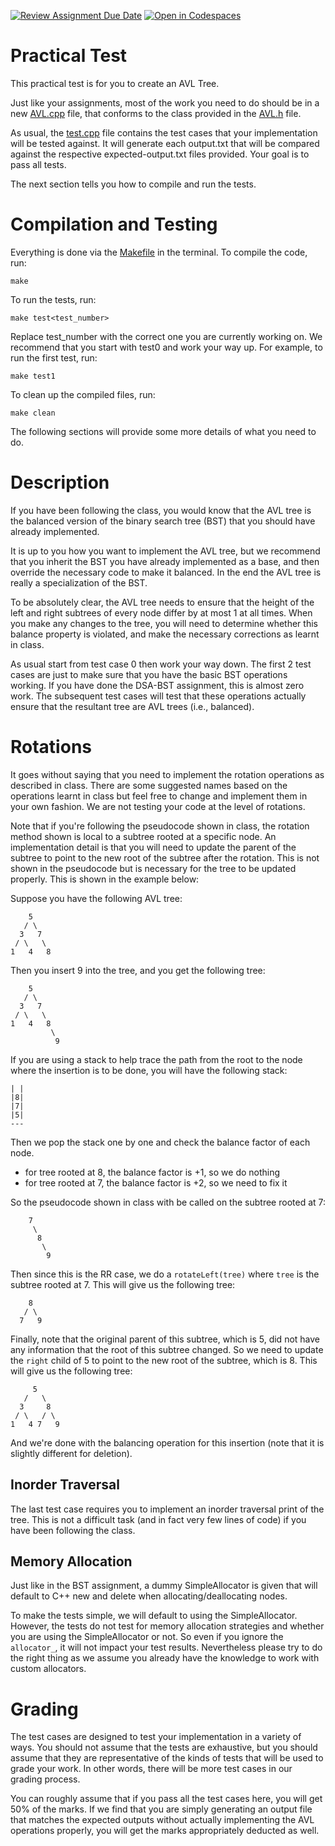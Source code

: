 [![Review Assignment Due Date](https://classroom.github.com/assets/deadline-readme-button-24ddc0f5d75046c5622901739e7c5dd533143b0c8e959d652212380cedb1ea36.svg)](https://classroom.github.com/a/ixO3hiiO)
[![Open in Codespaces](https://classroom.github.com/assets/launch-codespace-7f7980b617ed060a017424585567c406b6ee15c891e84e1186181d67ecf80aa0.svg)](https://classroom.github.com/open-in-codespaces?assignment_repo_id=12689594)
# Practical Test

This practical test is for you to create an AVL Tree.

Just like your assignments, most of the work you need to do should be in a new [AVL.cpp](AVL.cpp) file, that conforms to the class provided in the [AVL.h](AVL.h) file.

As usual, the [test.cpp](test.cpp) file contains the test cases that your implementation will be tested against. It will generate each output<test-number>.txt that will be compared against the respective expected-output<test-number>.txt files provided. Your goal is to pass all tests.

The next section tells you how to compile and run the tests. 

# Compilation and Testing

Everything is done via the [Makefile](Makefile) in the terminal. To compile the code, run:

```
make
```

To run the tests, run:

```
make test<test_number>
```

Replace test_number with the correct one you are currently working on. We recommend that you start with test0 and work your way up.
For example, to run the first test, run:

```
make test1
```

To clean up the compiled files, run:

```
make clean
```

The following sections will provide some more details of what you need to do.

# Description

If you have been following the class, you would know that the AVL tree is the balanced version of the binary search tree (BST) that you should have already implemented. 

It is up to you how you want to implement the AVL tree, but we recommend that you inherit the BST you have already implemented as a base, and then override the necessary code to make it balanced. In the end the AVL tree is really a specialization of the BST.

To be absolutely clear, the AVL tree needs to ensure that the height of the left and right subtrees of every node differ by at most 1 at all times. When you make any changes to the tree, you will need to determine whether this balance property is violated, and make the necessary corrections as learnt in class. 

As usual start from test case 0 then work your way down. The first 2 test cases are just to make sure that you have the basic BST operations working. If you have done the DSA-BST assignment, this is almost zero work. The subsequent test cases will test that these operations actually ensure that the resultant tree are AVL trees (i.e., balanced).

# Rotations

It goes without saying that you need to implement the rotation operations as described in class. There are some suggested names based on the operations learnt in class but feel free to change and implement them in your own fashion. We are not testing your code at the level of rotations. 

Note that if you're following the pseudocode shown in class, the rotation method shown is local to a subtree rooted at a specific node. An implementation detail is that you will need to update the parent of the subtree to point to the new root of the subtree after the rotation. This is not shown in the pseudocode but is necessary for the tree to be updated properly. This is shown in the example below:

Suppose you have the following AVL tree:

```
    5
   / \
  3   7
 / \   \
1   4   8
```

Then you insert 9 into the tree, and you get the following tree:

```
    5
   / \
  3   7
 / \   \
1   4   8
         \
          9      
```

If you are using a stack to help trace the path from the root to the node where the insertion is to be done, you will have the following stack:

```
| |
|8|
|7|
|5|
---
```

Then we pop the stack one by one and check the balance factor of each node.
- for tree rooted at 8, the balance factor is +1, so we do nothing
- for tree rooted at 7, the balance factor is +2, so we need to fix it

So the pseudocode shown in class with be called on the subtree rooted at 7:

```
    7
     \
      8
       \
        9
```

Then since this is the RR case, we do a `rotateLeft(tree)` where `tree` is the subtree rooted at 7. This will give us the following tree:

```
    8
   / \
  7   9
```

Finally, note that the original parent of this subtree, which is 5, did not have any information that the root of this subtree changed. So we need to update the `right` child of 5 to point to the new root of the subtree, which is 8. This will give us the following tree:

```
     5
   /   \
  3     8
 / \   / \
1   4 7   9
```

And we're done with the balancing operation for this insertion (note that it is slightly different for deletion).

## Inorder Traversal

The last test case requires you to implement an inorder traversal print of the tree. This is not a difficult task (and in fact very few lines of code) if you have been following the class.

## Memory Allocation

Just like in the BST assignment, a dummy SimpleAllocator is given that will default to C++ new and delete when allocating/deallocating nodes.

To make the tests simple, we will default to using the SimpleAllocator. However, the tests do not test for memory allocation strategies and whether you are using the SimpleAllocator or not. So even if you ignore the `allocator_`, it will not impact your test results. Nevertheless please try to do the right thing as we assume you already have the knowledge to work with custom allocators.

# Grading

The test cases are designed to test your implementation in a variety of ways. You should not assume that the tests are exhaustive, but you should assume that they are representative of the kinds of tests that will be used to grade your work. In other words, there will be more test cases in our grading process.

You can roughly assume that if you pass all the test cases here, you will get 50% of the marks. If we find that you are simply generating an output file that matches the expected outputs without actually implementing the AVL operations properly, you will get the marks appropriately deducted as well.
